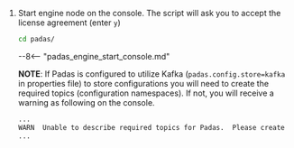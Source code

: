 1. Start engine node on the console.  The script will ask you to accept the license agreement (enter `y`)
    ```bash
    cd padas/
    ```
    --8<-- "padas_engine_start_console.md"

    **NOTE**: If Padas is configured to utilize Kafka (`padas.config.store=kafka` in properties file) to store configurations you will need to create the required topics (configuration namespaces).  If not, you will receive a warning as following on the console.  

    ```bash
    ...
    WARN  Unable to describe required topics for Padas.  Please create these topics in order to run the engine.
    ...
    ```
